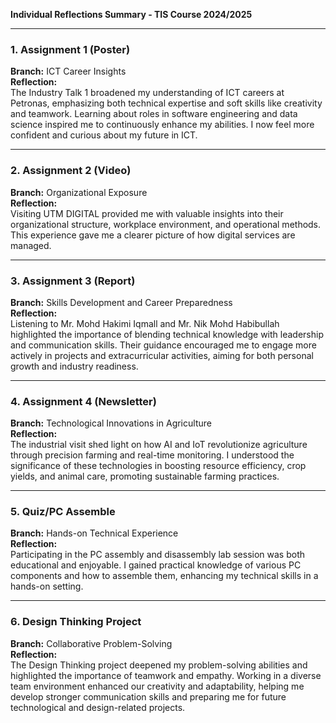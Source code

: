 **Individual Reflections Summary - TIS Course 2024/2025**

---

### **1. Assignment 1 (Poster)**  
**Branch:** ICT Career Insights  
**Reflection:**  
The Industry Talk 1 broadened my understanding of ICT careers at Petronas, emphasizing both technical expertise and soft skills like creativity and teamwork. Learning about roles in software engineering and data science inspired me to continuously enhance my abilities. I now feel more confident and curious about my future in ICT.

---

### **2. Assignment 2 (Video)**  
**Branch:** Organizational Exposure  
**Reflection:**  
Visiting UTM DIGITAL provided me with valuable insights into their organizational structure, workplace environment, and operational methods. This experience gave me a clearer picture of how digital services are managed.

---

### **3. Assignment 3 (Report)**  
**Branch:** Skills Development and Career Preparedness  
**Reflection:**  
Listening to Mr. Mohd Hakimi Iqmall and Mr. Nik Mohd Habibullah highlighted the importance of blending technical knowledge with leadership and communication skills. Their guidance encouraged me to engage more actively in projects and extracurricular activities, aiming for both personal growth and industry readiness.

---

### **4. Assignment 4 (Newsletter)**  
**Branch:** Technological Innovations in Agriculture  
**Reflection:**  
The industrial visit shed light on how AI and IoT revolutionize agriculture through precision farming and real-time monitoring. I understood the significance of these technologies in boosting resource efficiency, crop yields, and animal care, promoting sustainable farming practices.

---

### **5. Quiz/PC Assemble**  
**Branch:** Hands-on Technical Experience  
**Reflection:**  
Participating in the PC assembly and disassembly lab session was both educational and enjoyable. I gained practical knowledge of various PC components and how to assemble them, enhancing my technical skills in a hands-on setting.

---

### **6. Design Thinking Project**  
**Branch:** Collaborative Problem-Solving  
**Reflection:**  
The Design Thinking project deepened my problem-solving abilities and highlighted the importance of teamwork and empathy. Working in a diverse team environment enhanced our creativity and adaptability, helping me develop stronger communication skills and preparing me for future technological and design-related projects.

